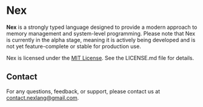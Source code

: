 # Nex 

**Nex** is a strongly typed language designed to provide a modern approach to memory management and system-level programming. Please note that Nex is currently in the alpha stage, meaning it is actively being developed and is not yet feature-complete or stable for production use.

Nex is licensed under the [MIT License](LICENSE.md). See the LICENSE.md file for details.

## Contact

For any questions, feedback, or support, please contact us at [contact.nexlang@gmail.com](mailto:contact.nexlang@gmail.com).